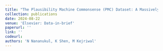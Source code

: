 ```yaml
---
title: "The Plausibility Machine Commonsense (PMC) Dataset: A Massively Crowdsourced Human-Annotated Dataset for Studying Plausibility in Large Language Models"
collection: publications
date: 2024-08-22
venue: 'Elsevier: Data-in-brief'
paperurl: ''
link: ''
codeurl: 
authors: 'N Nananukul, K Shen, M Kejriwal'
---
```



